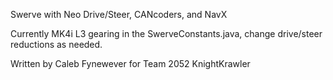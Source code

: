 Swerve with Neo Drive/Steer, CANcoders, and NavX

Currently MK4i L3 gearing in the SwerveConstants.java, change drive/steer reductions as needed.

Written by Caleb Fynewever for Team 2052 KnightKrawler
